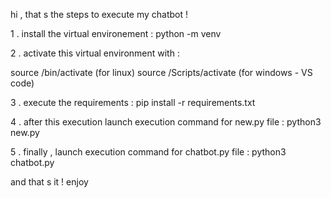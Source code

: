 hi , that s the steps to execute my chatbot ! 

1 . install the virtual environement : python -m venv <name>

2 . activate this virtual environment with : 

  source <name>/bin/activate (for linux)
  source <name>/Scripts/activate (for windows - VS code)

3 . execute the requirements : pip install -r requirements.txt

4 . after this execution launch execution command for new.py file :
 python3 new.py

5 . finally , launch execution command for chatbot.py file : 
python3 chatbot.py

and that s it ! enjoy 
